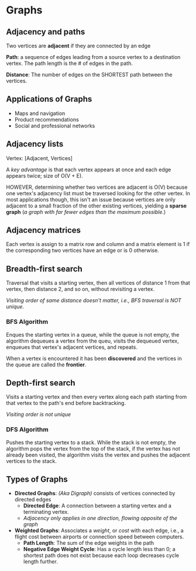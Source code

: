# Graphs
## Adjacency and paths
Two vertices are **adjacent** if they are connected by an edge

**Path**: a sequence of edges leading from a source vertex to a destination vertex. The path length is the # of edges in the path.

**Distance**: The number of edges on the SHORTEST path between the vertices. 

## Applications of Graphs

- Maps and navigation
- Product recommendations
- Social and professional networks

## Adjacency lists
Vertex: [Adjacent, Vertices]

A *key advantage* is that each vertex appears at once and each edge appears twice; size of O(V + E). 

HOWEVER, determining whether two vertices are adjacent is O(V) because one vertex's adjacency list must be traversed looking for the other vertex. In most applications though, this isn't an issue because vertices are only adjacent to a small fraction of the other existing vertices, yielding a **sparse graph** (*a graph with far fewer edges than the maximum possible*.)


## Adjacency matrices
Each vertex is assign to a matrix row and column and a matrix element is 1 if the corresponding two vertices have an edge or is 0 otherwise. 

## Breadth-first search
Traversal that visits a starting vertex, then all vertices of distance 1 from that vertex, then distance 2, and so on, without revisiting a vertex.

*Visiting order of same distance doesn't matter, i.e., BFS traversal is NOT unique.*

### BFS Algorithm
Enques the starting vertex in a queue, while the queue is not empty, the algorithm dequeues a vertex from the queu, visits the dequeued vertex, enqueues that vertex's adjacent vertices, and repeats. 

When a vertex is encountered it has been **discovered** and the vertices in the queue are called the **frontier**.

## Depth-first search
Visits a starting vertex and then every vertex along each path starting from that vertex to the path's end before backtracking.

*Visiting order is not unique*

### DFS Algorithm
Pushes the starting vertex to a stack. While the stack is not empty, the algorithm pops the vertex from the top of the stack, if the vertex has not already been visited, the algorithm visits the vertex and pushes the adjacent vertices to the stack. 

## Types of Graphs
- **Directed Graphs**: *(Aka Digraph)* consists of vertices connected by directed edges
    - **Directed Edge**: A connection between a starting vertex and a terminating vertex.
    - *Adjacency only applies in one direction, flowing opposite of the graph*
- **Weighted Graphs**: Associates a *weight*, or *cost* with each edge, i.e., a flight cost between airports or connection speed between computers. 
    - **Path Length**: The sum of the edge weights in the path
    - **Negative Edge Weight Cycle**: Has a cycle length less than 0; a shortest path does not exist because each loop decreases cycle length further.